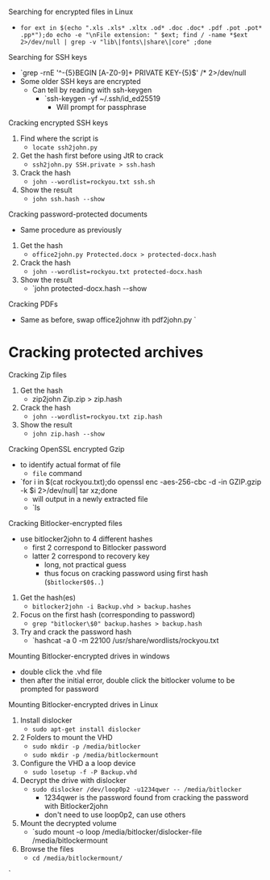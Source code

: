 Searching for encrypted files in Linux
- `for ext in $(echo ".xls .xls* .xltx .od* .doc .doc* .pdf .pot .pot* .pp*");do echo -e "\nFile extension: " $ext; find / -name *$ext 2>/dev/null | grep -v "lib\|fonts\|share\|core" ;done`

Searching for SSH keys
- `grep -rnE '^\-{5}BEGIN [A-Z0-9]+ PRIVATE KEY\-{5}$' /* 2>/dev/null
- Some older SSH keys are encrypted
	- Can tell by reading with ssh-keygen
		- `ssh-keygen -yf ~/.ssh/id_ed25519 
			- Will prompt for passphrase

Cracking encrypted SSH keys
1. Find where the script is
	- `locate ssh2john.py`
2. Get the hash first before using JtR to crack
	- `ssh2john.py SSH.private > ssh.hash`
3. Crack the hash
	- `john --wordlist=rockyou.txt ssh.sh`
4. Show the result
	- `john ssh.hash --show`

Cracking password-protected documents
- Same procedure as previously
1. Get the hash
	- `office2john.py Protected.docx > protected-docx.hash`
2. Crack the hash
	- `john --wordlist=rockyou.txt protected-docx.hash`
3. Show the result
	- `john protected-docx.hash --show

Cracking PDFs
- Same as before, swap office2johnw ith pdf2john.py
`

# Cracking protected archives
Cracking Zip files
1. Get the hash
	- zip2john Zip.zip > zip.hash
2. Crack the hash
	- `john --wordlist=rockyou.txt zip.hash`
3. Show the result
	- `john zip.hash --show`

Cracking OpenSSL encrypted Gzip
- to identify actual format of file
	- `file` command
- `for i in $(cat rockyou.txt);do openssl enc -aes-256-cbc -d -in GZIP.gzip -k $i 2>/dev/null| tar xz;done
	- will output in a newly extracted file
	- `ls

Cracking Bitlocker-encrypted files
- use bitlocker2john to 4 different hashes
	- first 2 correspond to Bitlocker password
	- latter 2 correspond to recovery key
		- long, not practical guess
		- thus focus on cracking password using first hash (`$bitlocker$0$..`)
1. Get the hash(es)
	- `bitlocker2john -i Backup.vhd > backup.hashes`
2. Focus on the first hash (corresponding to password)
	- `grep "bitlocker\$0" backup.hashes > backup.hash`
3. Try and crack the password hash
	- `hashcat -a 0 -m 22100 <the output in backup.hash> /usr/share/wordlists/rockyou.txt

Mounting Bitlocker-encrypted drives in windows
- double click the .vhd file
- then after the initial error, double click the bitlocker volume to be prompted for password

Mounting Bitlocker-encrypted drives in Linux
1. Install dislocker
	- `sudo apt-get install dislocker`
2. 2 Folders to mount the VHD
	- `sudo mkdir -p /media/bitlocker`
	- `sudo mkdir -p /media/bitlockermount`
3. Configure the VHD a a loop device
	- `sudo losetup -f -P Backup.vhd`
4. Decrypt the drive with dislocker
	- `sudo dislocker /dev/loop0p2 -u1234qwer -- /media/bitlocker`
		- 1234qwer is the password found from cracking the password with Bitlocker2john
		- don't need to use loop0p2, can use others
5. Mount the decrypted volume
	- `sudo mount -o loop /media/bitlocker/dislocker-file /media/bitlockermount
6. Browse the files
	- `cd /media/bitlockermount/`


`